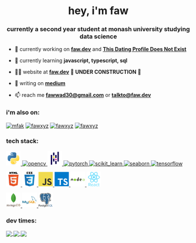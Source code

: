 <h1 align="center">hey, i'm faw</h1>
<h3 align="center">currently a second year student at monash university studying data science</h3>

- 🔭 currently working on [**faw.dev**](https://www.faw.dev) and [**This Dating Profile Does Not Exist**](https://github.com/faw01/this-dating-profile-does-not-exist)


- 🌱 currently learning **javascript, typescript, sql**

- 👨‍💻 website at [**faw.dev**](https://www.faw.dev) 🚧 **UNDER CONSTRUCTION** 🚧

- 📝 writing on [**medium**](https://medium.com/@fawxyz)

- 📫 reach me [**fawwad30@gmail.com**](mailto:fawwad30@gmail.com) or [**talkto@faw.dev**](mailto:talkto@faw.dev)

<h3 align="left">i'm also on:</h3>
<p align="left">
<a href="https://linkedin.com/in/mfak" target="blank"><img align="center" src="https://raw.githubusercontent.com/rahuldkjain/github-profile-readme-generator/master/src/images/icons/Social/linked-in-alt.svg" alt="mfak" height="30" width="40" /></a>
<a href="https://dev.to/fawxyz" target="blank"><img align="center" src="https://raw.githubusercontent.com/rahuldkjain/github-profile-readme-generator/master/src/images/icons/Social/devto.svg" alt="fawxyz" height="30" width="40" /></a>
<a href="https://www.leetcode.com/fawxyz" target="blank"><img align="center" src="https://raw.githubusercontent.com/rahuldkjain/github-profile-readme-generator/master/src/images/icons/Social/leet-code.svg" alt="fawxyz" height="30" width="40" /></a>
<a href="https://www.hackerrank.com/fawxyz" target="blank"><img align="center" src="https://raw.githubusercontent.com/rahuldkjain/github-profile-readme-generator/master/src/images/icons/Social/hackerrank.svg" alt="fawxyz" height="30" width="40" /></a>
</p>

<h3 align="left">tech stack:</h3>
<p align="left"> <a href="https://www.python.org" target="_blank" rel="noreferrer"> <img src="https://raw.githubusercontent.com/devicons/devicon/master/icons/python/python-original.svg" alt="python" width="40" height="40"/> </a> <a href="https://opencv.org/" target="_blank" rel="noreferrer"> <img src="https://www.vectorlogo.zone/logos/opencv/opencv-icon.svg" alt="opencv" width="40" height="40"/> </a> <a href="https://pandas.pydata.org/" target="_blank" rel="noreferrer"> <img src="https://raw.githubusercontent.com/devicons/devicon/2ae2a900d2f041da66e950e4d48052658d850630/icons/pandas/pandas-original.svg" alt="pandas" width="40" height="40"/> </a> <a href="https://pytorch.org/" target="_blank" rel="noreferrer"> <img src="https://www.vectorlogo.zone/logos/pytorch/pytorch-icon.svg" alt="pytorch" width="40" height="40"/> </a> <a href="https://scikit-learn.org/" target="_blank" rel="noreferrer"> <img src="https://upload.wikimedia.org/wikipedia/commons/0/05/Scikit_learn_logo_small.svg" alt="scikit_learn" width="40" height="40"/> </a> <a href="https://seaborn.pydata.org/" target="_blank" rel="noreferrer"> <img src="https://seaborn.pydata.org/_images/logo-mark-lightbg.svg" alt="seaborn" width="40" height="40"/> </a> <a href="https://www.tensorflow.org" target="_blank" rel="noreferrer"> <img src="https://www.vectorlogo.zone/logos/tensorflow/tensorflow-icon.svg" alt="tensorflow" width="40" height="40"/> </a> </p>

<p align="left"> <a href="https://www.w3.org/html/" target="_blank" rel="noreferrer"> <img src="https://raw.githubusercontent.com/devicons/devicon/master/icons/html5/html5-original-wordmark.svg" alt="html5" width="40" height="40"/> </a> <a href="https://www.w3schools.com/css/" target="_blank" rel="noreferrer"> <img src="https://raw.githubusercontent.com/devicons/devicon/master/icons/css3/css3-original-wordmark.svg" alt="css3" width="40" height="40"/> </a> <a href="https://developer.mozilla.org/en-US/docs/Web/JavaScript" target="_blank" rel="noreferrer"> <img src="https://raw.githubusercontent.com/devicons/devicon/master/icons/javascript/javascript-original.svg" alt="javascript" width="40" height="40"/> </a> <a href="https://www.typescriptlang.org/" target="_blank" rel="noreferrer"> <img src="https://raw.githubusercontent.com/devicons/devicon/master/icons/typescript/typescript-original.svg" alt="typescript" width="40" height="40"/> </a>  <a href="https://nodejs.org" target="_blank" rel="noreferrer"> <img src="https://raw.githubusercontent.com/devicons/devicon/master/icons/nodejs/nodejs-original-wordmark.svg" alt="nodejs" width="40" height="40"/> </a> <a href="https://reactjs.org/" target="_blank" rel="noreferrer"> <img src="https://raw.githubusercontent.com/devicons/devicon/master/icons/react/react-original-wordmark.svg" alt="react" width="40" height="40"/> </a> </p>

<p align="left"> <a href="https://www.mongodb.com/" target="_blank" rel="noreferrer"> <img src="https://raw.githubusercontent.com/devicons/devicon/master/icons/mongodb/mongodb-original-wordmark.svg" alt="mongodb" width="40" height="40"/> </a> <a href="https://www.mysql.com/" target="_blank" rel="noreferrer"> <img src="https://raw.githubusercontent.com/devicons/devicon/master/icons/mysql/mysql-original-wordmark.svg" alt="mysql" width="40" height="40"/> </a> <a href="https://www.postgresql.org" target="_blank" rel="noreferrer"> <img src="https://raw.githubusercontent.com/devicons/devicon/master/icons/postgresql/postgresql-original-wordmark.svg" alt="postgresql" width="40" height="40"/> </a> </p>


<h3 align="left">dev times:</h3>

<a href="https://github.com/faw01/github-readme-stats">
  <img align="center" src="https://github-readme-stats.vercel.app/api?username=faw01&theme=vision-friendly-dark&show_icons=true&locale=en" />
</a>
<a href="https://github.com/faw01/github-readme-stats">
  <img align="center" src="https://github-readme-stats.vercel.app/api/top-langs/?username=faw01&theme=vision-friendly-dark&show_icons=true&locale=en&custom_title=my+faves" />
</a>
<a href="https://github.com/faw01/github-readme-stats">
  <img align="center" src="https://github-readme-stats.vercel.app/api/wakatime?username=fawxyz&theme=vision-friendly-dark&show_icons=true&locale=en&custom_title=time+wasted" />
</a>
